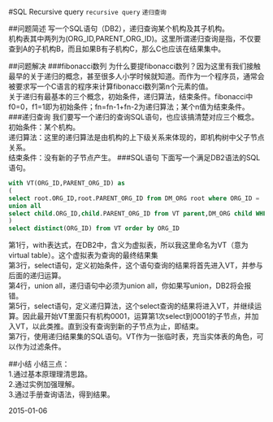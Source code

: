 #SQL Recursive query
`recursive query` `递归查询`

##问题简述
写一个SQL语句（DB2），递归查询某个机构及其子机构。<br>
机构表其中两列为(ORG_ID,PARENT_ORG_ID)。这里所谓递归查询是指，不仅要查到A的子机构B，而且如果B有子机构C，那么C也应该在结果集中。

##问题解决
###fibonacci数列
为什么要提fibonacci数列？因为这里有我们接触最早的关于递归的概念，甚至很多人小学时候就知道。而作为一个程序员，通常会被要求写一个C语言的程序来计算fibonacci数列第n个元素的值。<br>
关于递归有最基本的三个概念，初始条件，递归算法，结束条件。fibonacci中f0=0，f1=1即为初始条件；fn=fn-1+fn-2为递归算法；某个n值为结束条件。<br>
###递归查询
我们要写一个递归的查询SQL语句，也应该搞清楚对应三个概念。<br>
初始条件：某个机构。<br>
递归算法：这里的递归算法是由机构的上下级关系来体现的，即机构树中父子节点关系。<br>
结束条件：没有新的子节点产生。
###SQL语句
下面写一个满足DB2语法的SQL语句。
```SQL
with VT(ORG_ID,PARENT_ORG_ID) as
(
select root.ORG_ID,root.PARENT_ORG_ID from DM_ORG root where ORG_ID = '0001'
union all
select child.ORG_ID,child.PARENT_ORG_ID from VT parent,DM_ORG child WHERE child.PARENT_ORG_ID = parent.ORG_ID
)
select distinct(ORG_ID) from VT order by ORG_ID
```
第1行，with表达式，在DB2中，含义为虚拟表，所以我这里命名为VT（意为virtual table）。这个虚拟表为查询的最终结果集<br>
第3行，select语句，定义初始条件，这个语句查询的结果将首先进入VT，并参与后面的递归运算。<br>
第4行，union all，递归语句中必须为union all，你如果写union，DB2将会报错。<br>
第5行，select语句，定义递归算法，这个select查询的结果将进入VT，并继续运算。因此最开始VT里面只有机构0001，运算第1次select到0001的子节点，并加入VT，以此类推。直到没有查询到新的子节点为止，即结束。<br>
第7行，使用递归结果集的SQL语句。VT作为一张临时表，充当实体表的角色，可以作为过滤条件。<br>

##小结
小结三点：<br>
1.通过基本原理理清思路。<br>
2.通过实例加强理解。<br>
3.通过手册查询语法，得到结果。<br>

2015-01-06
